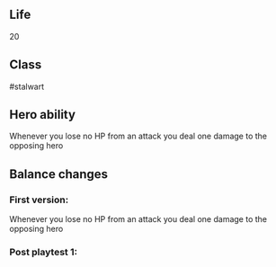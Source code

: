 ## Life
20
## Class
#stalwart 
## Hero ability
Whenever you lose no HP from an attack you deal one damage to the opposing hero
## Balance changes
### First version:
Whenever you lose no HP from an attack you deal one damage to the opposing hero
### Post playtest 1:
